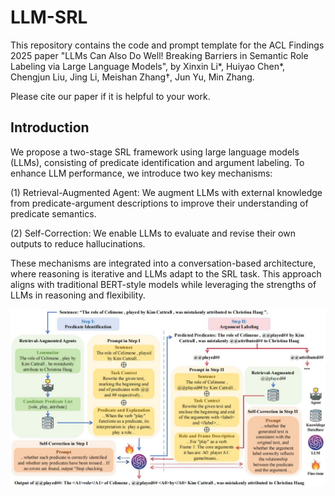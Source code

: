 # LLM-SRL
This repository contains the code and prompt template for the ACL Findings 2025 paper "LLMs Can Also Do Well! Breaking Barriers in Semantic Role Labeling via Large Language Models", by Xinxin Li*, Huiyao Chen*, Chengjun Liu, Jing Li, Meishan Zhang†, Jun Yu, Min Zhang.

Please cite our paper if it is helpful to your work.

## Introduction
We propose a two-stage SRL framework using large language models (LLMs), consisting of predicate identification and argument labeling. To enhance LLM performance, we introduce two key mechanisms:

(1) Retrieval-Augmented Agent: We augment LLMs with external knowledge from predicate-argument descriptions to improve their understanding of predicate semantics.

(2) Self-Correction: We enable LLMs to evaluate and revise their own outputs to reduce hallucinations.

These mechanisms are integrated into a conversation-based architecture, where reasoning is iterative and LLMs adapt to the SRL task. This approach aligns with traditional BERT-style models while leveraging the strengths of LLMs in reasoning and flexibility.

![framework](./assets/framework.jpg)
